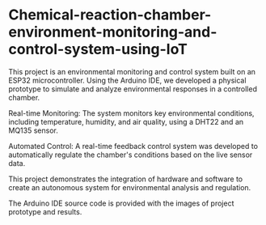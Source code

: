 # Chemical-reaction-chamber-environment-monitoring-and-control-system-using-IoT
This project is an environmental monitoring and control system built on an ESP32 microcontroller. Using the Arduino IDE, we developed a physical prototype to simulate and analyze environmental responses in a controlled chamber.

Real-time Monitoring: The system monitors key environmental conditions, including temperature, humidity, and air quality, using a DHT22 and an MQ135 sensor.

Automated Control: A real-time feedback control system was developed to automatically regulate the chamber's conditions based on the live sensor data.

This project demonstrates the integration of hardware and software to create an autonomous system for environmental analysis and regulation.

The Arduino IDE source code is provided with the images of project prototype and results.
